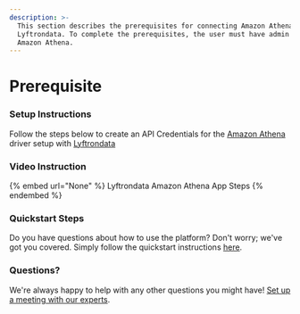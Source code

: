 ```yaml
---
description: >-
  This section describes the prerequisites for connecting Amazon Athena to
  Lyftrondata. To complete the prerequisites, the user must have admin access to
  Amazon Athena.
---
```


# Prerequisite

<mark style="color:blue;"></mark>

### Setup Instructions

Follow the steps below to create an API Credentials for the [Amazon Athena](None) driver setup with [Lyftrondata](https://www.lyftrondata.com)

### Video Instruction

{% embed url="None" %}
Lyftrondata Amazon Athena App Steps
{% endembed %}

### Quickstart Steps

Do you have questions about how to use the platform? Don't worry; we've got you covered. Simply follow the quickstart instructions [here](README.md).

### Questions? <a href="#questions" id="questions"></a>

We're always happy to help with any other questions you might have! [Set up a meeting with our experts](https://www.lyftrondata.com/book-a-meeting/).

